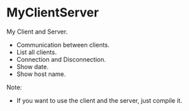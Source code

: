 # MyClientServer
My Client and Server.

* Communication between clients.
* List all clients.
* Connection and Disconnection.
* Show date.
* Show host name.

Note:
* If you want to use the client and the server, just compile it.

